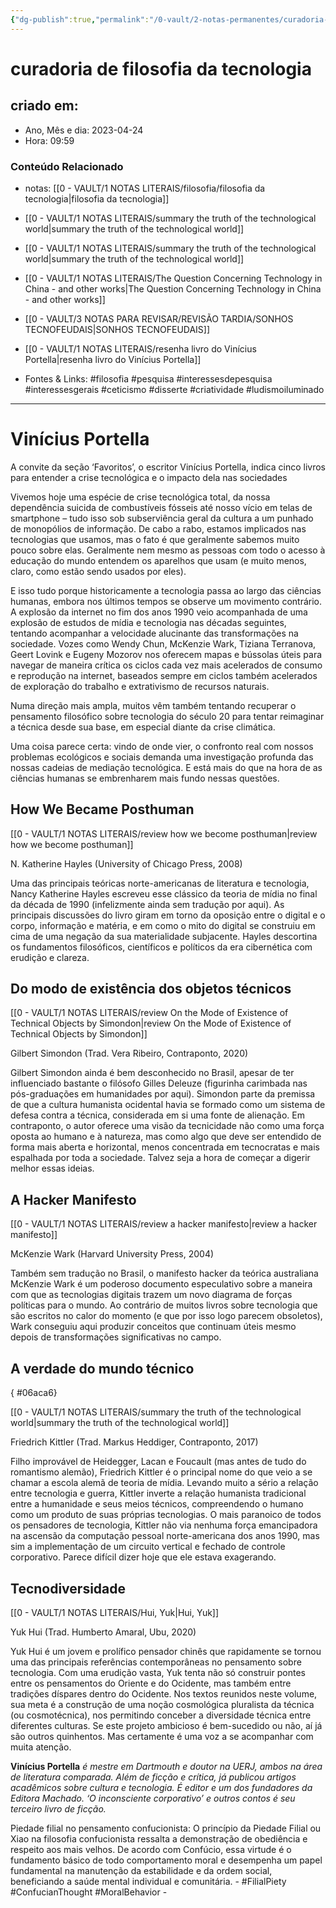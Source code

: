 ```yaml
---
{"dg-publish":true,"permalink":"/0-vault/2-notas-permanentes/curadoria-de-filosofia-da-tecnologia/","tags":["permanente","filosofia","pesquisa","interessesdepesquisa","interessesgerais","ceticismo","disserte","criatividade","ludismoiluminado","FilialPiety","ConfucianThought","MoralBehavior"],"dgHomeLink":true,"dgShowLocalGraph":true,"dgShowFileTree":true,"dgEnableSearch":true}
---
```


# curadoria de filosofia da tecnologia

## criado em: 
-  Ano, Mês e dia: 2023-04-24
- Hora: 09:59

### Conteúdo Relacionado
- notas: [[0 - VAULT/1 NOTAS LITERAIS/filosofia/filosofia da tecnologia\|filosofia da tecnologia]]
- [[0 - VAULT/1 NOTAS LITERAIS/summary the truth of the technological world\|summary the truth of the technological world]]
- [[0 - VAULT/1 NOTAS LITERAIS/summary the truth of the technological world\|summary the truth of the technological world]]
- [[0 - VAULT/1 NOTAS LITERAIS/The Question Concerning Technology in China - and other works\|The Question Concerning Technology in China - and other works]]
- [[0 - VAULT/3 NOTAS PARA REVISAR/REVISÃO TARDIA/SONHOS TECNOFEUDAIS\|SONHOS TECNOFEUDAIS]]
- [[0 - VAULT/1 NOTAS LITERAIS/resenha livro do Vinícius Portella\|resenha livro do Vinícius Portella]]

- Fontes & Links: #filosofia #pesquisa #interessesdepesquisa #interessesgerais #ceticismo #disserte #criatividade #ludismoiluminado
---
# Vinícius Portella

A convite da seção ‘Favoritos’, o escritor Vinícius Portella, indica cinco livros para entender a crise tecnológica e o impacto dela nas sociedades

Vivemos hoje uma espécie de crise tecnológica total, da nossa dependência suicida de combustíveis fósseis até nosso vício em telas de smartphone – tudo isso sob subserviência geral da cultura a um punhado de monopólios de informação. De cabo a rabo, estamos implicados nas tecnologias que usamos, mas o fato é que geralmente sabemos muito pouco sobre elas. Geralmente nem mesmo as pessoas com todo o acesso à educação do mundo entendem os aparelhos que usam (e muito menos, claro, como estão sendo usados por eles).

E isso tudo porque historicamente a tecnologia passa ao largo das ciências humanas, embora nos últimos tempos se observe um movimento contrário. A explosão da internet no fim dos anos 1990 veio acompanhada de uma explosão de estudos de mídia e tecnologia nas décadas seguintes, tentando acompanhar a velocidade alucinante das transformações na sociedade. Vozes como Wendy Chun, McKenzie Wark, Tiziana Terranova, Geert Lovink e Eugeny Mozorov nos oferecem mapas e bússolas úteis para navegar de maneira crítica os ciclos cada vez mais acelerados de consumo e reprodução na internet, baseados sempre em ciclos também acelerados de exploração do trabalho e extrativismo de recursos naturais.

Numa direção mais ampla, muitos vêm também tentando recuperar o pensamento filosófico sobre tecnologia do século 20 para tentar reimaginar a técnica desde sua base, em especial diante da crise climática.

Uma coisa parece certa: vindo de onde vier, o confronto real com nossos problemas ecológicos e sociais demanda uma investigação profunda das nossas cadeias de mediação tecnológica. E está mais do que na hora de as ciências humanas se embrenharem mais fundo nessas questões.

## How We Became Posthuman
[[0 - VAULT/1 NOTAS LITERAIS/review how we become posthuman\|review how we become posthuman]]

N. Katherine Hayles (University of Chicago Press, 2008)

Uma das principais teóricas norte-americanas de literatura e tecnologia, Nancy Katherine Hayles escreveu esse clássico da teoria de mídia no final da década de 1990 (infelizmente ainda sem tradução por aqui). As principais discussões do livro giram em torno da oposição entre o digital e o corpo, informação e matéria, e em como o mito do digital se construiu em cima de uma negação da sua materialidade subjacente. Hayles descortina os fundamentos filosóficos, científicos e políticos da era cibernética com erudição e clareza.

## Do modo de existência dos objetos técnicos
[[0 - VAULT/1 NOTAS LITERAIS/review On the Mode of Existence of Technical Objects by Simondon\|review On the Mode of Existence of Technical Objects by Simondon]]

Gilbert Simondon (Trad. Vera Ribeiro, Contraponto, 2020)

Gilbert Simondon ainda é bem desconhecido no Brasil, apesar de ter influenciado bastante o filósofo Gilles Deleuze (figurinha carimbada nas pós-graduações em humanidades por aqui). Simondon parte da premissa de que a cultura humanista ocidental havia se formado como um sistema de defesa contra a técnica, considerada em si uma fonte de alienação. Em contraponto, o autor oferece uma visão da tecnicidade não como uma força oposta ao humano e à natureza, mas como algo que deve ser entendido de forma mais aberta e horizontal, menos concentrada em tecnocratas e mais espalhada por toda a sociedade. Talvez seja a hora de começar a digerir melhor essas ideias.

## A Hacker Manifesto
[[0 - VAULT/1 NOTAS LITERAIS/review a hacker manifesto\|review a hacker manifesto]]

McKenzie Wark (Harvard University Press, 2004)

Também sem tradução no Brasil, o manifesto hacker da teórica australiana McKenzie Wark é um poderoso documento especulativo sobre a maneira com que as tecnologias digitais trazem um novo diagrama de forças políticas para o mundo. Ao contrário de muitos livros sobre tecnologia que são escritos no calor do momento (e que por isso logo parecem obsoletos), Wark conseguiu aqui produzir conceitos que continuam úteis mesmo depois de transformações significativas no campo.

## A verdade do mundo técnico
{ #06aca6}


[[0 - VAULT/1 NOTAS LITERAIS/summary the truth of the technological world\|summary the truth of the technological world]]

Friedrich Kittler (Trad. Markus Heddiger, Contraponto, 2017)

Filho improvável de Heidegger, Lacan e Foucault (mas antes de tudo do romantismo alemão), Friedrich Kittler é o principal nome do que veio a se chamar a escola alemã de teoria de mídia. Levando muito a sério a relação entre tecnologia e guerra, Kittler inverte a relação humanista tradicional entre a humanidade e seus meios técnicos, compreendendo o humano como um produto de suas próprias tecnologias. O mais paranoico de todos os pensadores de tecnologia, Kittler não via nenhuma força emancipadora na ascensão da computação pessoal norte-americana dos anos 1990, mas sim a implementação de um circuito vertical e fechado de controle corporativo. Parece difícil dizer hoje que ele estava exagerando.

## Tecnodiversidade
[[0 - VAULT/1 NOTAS LITERAIS/Hui, Yuk\|Hui, Yuk]]

Yuk Hui (Trad. Humberto Amaral, Ubu, 2020)

Yuk Hui é um jovem e prolífico pensador chinês que rapidamente se tornou uma das principais referências contemporâneas no pensamento sobre tecnologia. Com uma erudição vasta, Yuk tenta não só construir pontes entre os pensamentos do Oriente e do Ocidente, mas também entre tradições díspares dentro do Ocidente. Nos textos reunidos neste volume, sua meta é a construção de uma noção cosmológica pluralista da técnica (ou cosmotécnica), nos permitindo conceber a diversidade técnica entre diferentes culturas. Se este projeto ambicioso é bem-sucedido ou não, aí já são outros quinhentos. Mas certamente é uma voz a se acompanhar com muita atenção.

**Vinícius Portella** _é mestre em Dartmouth e doutor na UERJ, ambos na área de literatura comparada. Além de ficção e crítica, já publicou artigos acadêmicos sobre cultura e tecnologia. É editor e um dos fundadores da Editora Machado. ‘O inconsciente corporativo’ e outros contos é seu terceiro livro de ficção._

Piedade filial no pensamento confucionista: O princípio da Piedade Filial ou Xiao na filosofia confucionista ressalta a demonstração de obediência e respeito aos mais velhos. De acordo com Confúcio, essa virtude é o fundamento básico de todo comportamento moral e desempenha um papel fundamental na manutenção da estabilidade e da ordem social, beneficiando a saúde mental individual e comunitária. - #FilialPiety #ConfucianThought #MoralBehavior -  